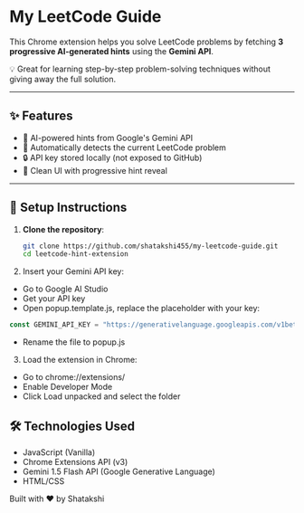 # My LeetCode Guide

This Chrome extension helps you solve LeetCode problems by fetching **3 progressive AI-generated hints** using the **Gemini API**.

💡 Great for learning step-by-step problem-solving techniques without giving away the full solution.

---

## ✨ Features

- 🧠 AI-powered hints from Google's Gemini API
- 🧩 Automatically detects the current LeetCode problem
- 🔒 API key stored locally (not exposed to GitHub)
- 🧼 Clean UI with progressive hint reveal

---

## 🚀 Setup Instructions

1. **Clone the repository**:
   ```bash
   git clone https://github.com/shatakshi455/my-leetcode-guide.git
   cd leetcode-hint-extension
   ```
2. Insert your Gemini API key:

- Go to Google AI Studio
- Get your API key 
- Open popup.template.js, replace the placeholder with your key:

```js
const GEMINI_API_KEY = "https://generativelanguage.googleapis.com/v1beta/models/gemini-1.5-flash:generateContent?key=YOUR_API_KEY";
```
- Rename the file to popup.js


3. Load the extension in Chrome:

- Go to chrome://extensions/
- Enable Developer Mode
- Click Load unpacked and select the folder


## 🛠 Technologies Used
- JavaScript (Vanilla)
- Chrome Extensions API (v3)
- Gemini 1.5 Flash API (Google Generative Language)
- HTML/CSS



Built with ❤️ by Shatakshi
